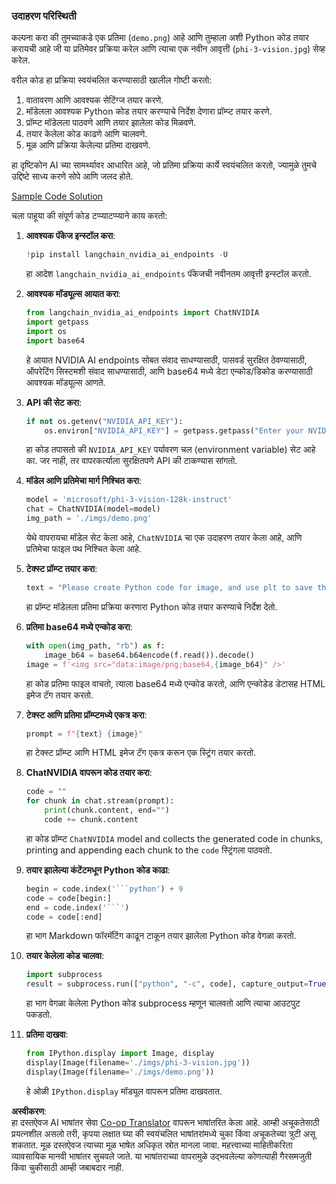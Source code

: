 <!--
CO_OP_TRANSLATOR_METADATA:
{
  "original_hash": "a8de701a2f1eb12b1f82432288d709cf",
  "translation_date": "2025-05-09T19:54:41+00:00",
  "source_file": "md/02.Application/04.Vision/Phi3/E2E_Nvidia_NIM_Vision.md",
  "language_code": "mr"
}
-->
### उदाहरण परिस्थिती

कल्पना करा की तुमच्याकडे एक प्रतिमा (`demo.png`) आहे आणि तुम्हाला अशी Python कोड तयार करायची आहे जी या प्रतिमेवर प्रक्रिया करेल आणि त्याचा एक नवीन आवृत्ती (`phi-3-vision.jpg`) सेव्ह करेल.

वरील कोड हा प्रक्रिया स्वयंचलित करण्यासाठी खालील गोष्टी करतो:

1. वातावरण आणि आवश्यक सेटिंग्ज तयार करणे.
2. मॉडेलला आवश्यक Python कोड तयार करण्याचे निर्देश देणारा प्रॉम्प्ट तयार करणे.
3. प्रॉम्प्ट मॉडेलला पाठवणे आणि तयार झालेला कोड मिळवणे.
4. तयार केलेला कोड काढणे आणि चालवणे.
5. मूळ आणि प्रक्रिया केलेल्या प्रतिमा दाखवणे.

हा दृष्टिकोन AI च्या सामर्थ्यावर आधारित आहे, जो प्रतिमा प्रक्रिया कार्ये स्वयंचलित करतो, ज्यामुळे तुमचे उद्दिष्टे साध्य करणे सोपे आणि जलद होते.

[Sample Code Solution](../../../../../../code/06.E2E/E2E_Nvidia_NIM_Phi3_Vision.ipynb)

चला पाहूया की संपूर्ण कोड टप्प्याटप्प्याने काय करतो:

1. **आवश्यक पॅकेज इन्स्टॉल करा**:
    ```python
    !pip install langchain_nvidia_ai_endpoints -U
    ```
    हा आदेश `langchain_nvidia_ai_endpoints` पॅकेजची नवीनतम आवृत्ती इन्स्टॉल करतो.

2. **आवश्यक मॉड्यूल्स आयात करा**:
    ```python
    from langchain_nvidia_ai_endpoints import ChatNVIDIA
    import getpass
    import os
    import base64
    ```
    हे आयात NVIDIA AI endpoints सोबत संवाद साधण्यासाठी, पासवर्ड सुरक्षित ठेवण्यासाठी, ऑपरेटिंग सिस्टमशी संवाद साधण्यासाठी, आणि base64 मध्ये डेटा एन्कोड/डिकोड करण्यासाठी आवश्यक मॉड्यूल्स आणते.

3. **API की सेट करा**:
    ```python
    if not os.getenv("NVIDIA_API_KEY"):
        os.environ["NVIDIA_API_KEY"] = getpass.getpass("Enter your NVIDIA API key: ")
    ```
    हा कोड तपासतो की `NVIDIA_API_KEY` पर्यावरण चल (environment variable) सेट आहे का. जर नाही, तर वापरकर्त्याला सुरक्षितपणे API की टाकण्यास सांगतो.

4. **मॉडेल आणि प्रतिमेचा मार्ग निश्चित करा**:
    ```python
    model = 'microsoft/phi-3-vision-128k-instruct'
    chat = ChatNVIDIA(model=model)
    img_path = './imgs/demo.png'
    ```
    येथे वापरायचा मॉडेल सेट केला आहे, `ChatNVIDIA` चा एक उदाहरण तयार केला आहे, आणि प्रतिमेचा फाइल पथ निश्चित केला आहे.

5. **टेक्स्ट प्रॉम्प्ट तयार करा**:
    ```python
    text = "Please create Python code for image, and use plt to save the new picture under imgs/ and name it phi-3-vision.jpg."
    ```
    हा प्रॉम्प्ट मॉडेलला प्रतिमा प्रक्रिया करणारा Python कोड तयार करण्याचे निर्देश देतो.

6. **प्रतिमा base64 मध्ये एन्कोड करा**:
    ```python
    with open(img_path, "rb") as f:
        image_b64 = base64.b64encode(f.read()).decode()
    image = f'<img src="data:image/png;base64,{image_b64}" />'
    ```
    हा कोड प्रतिमा फाइल वाचतो, त्याला base64 मध्ये एन्कोड करतो, आणि एन्कोडेड डेटासह HTML इमेज टॅग तयार करतो.

7. **टेक्स्ट आणि प्रतिमा प्रॉम्प्टमध्ये एकत्र करा**:
    ```python
    prompt = f"{text} {image}"
    ```
    हा टेक्स्ट प्रॉम्प्ट आणि HTML इमेज टॅग एकत्र करून एक स्ट्रिंग तयार करतो.

8. **ChatNVIDIA वापरून कोड तयार करा**:
    ```python
    code = ""
    for chunk in chat.stream(prompt):
        print(chunk.content, end="")
        code += chunk.content
    ```
    हा कोड प्रॉम्प्ट `ChatNVIDIA` model and collects the generated code in chunks, printing and appending each chunk to the `code` स्ट्रिंगला पाठवतो.

9. **तयार झालेल्या कंटेंटमधून Python कोड काढा**:
    ```python
    begin = code.index('```python') + 9
    code = code[begin:]
    end = code.index('```')
    code = code[:end]
    ```
    हा भाग Markdown फॉरमॅटिंग काढून टाकून तयार झालेला Python कोड वेगळा करतो.

10. **तयार केलेला कोड चालवा**:
    ```python
    import subprocess
    result = subprocess.run(["python", "-c", code], capture_output=True)
    ```
    हा भाग वेगळा केलेला Python कोड subprocess म्हणून चालवतो आणि त्याचा आउटपुट पकडतो.

11. **प्रतिमा दाखवा**:
    ```python
    from IPython.display import Image, display
    display(Image(filename='./imgs/phi-3-vision.jpg'))
    display(Image(filename='./imgs/demo.png'))
    ```
    हे ओळी `IPython.display` मॉड्यूल वापरून प्रतिमा दाखवतात.

**अस्वीकरण**:  
हा दस्तऐवज AI भाषांतर सेवा [Co-op Translator](https://github.com/Azure/co-op-translator) वापरून भाषांतरित केला आहे. आम्ही अचूकतेसाठी प्रयत्नशील असलो तरी, कृपया लक्षात घ्या की स्वयंचलित भाषांतरांमध्ये चुका किंवा अचूकतेच्या त्रुटी असू शकतात. मूळ दस्तऐवज त्याच्या मूळ भाषेत अधिकृत स्रोत मानला जावा. महत्त्वाच्या माहितीकरिता व्यावसायिक मानवी भाषांतर सुचवले जाते. या भाषांतराच्या वापरामुळे उद्भवलेल्या कोणत्याही गैरसमजुती किंवा चुकीसाठी आम्ही जबाबदार नाही.